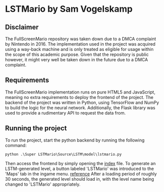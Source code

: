 # LSTMario by Sam Vogelskamp
## Disclaimer
The FullScreenMario repository was taken down due to a DMCA complaint by Nintendo in 2016. The implementation used in the project was acquired using a way-back machine and is only treated as eligible for usage within the scope of this academic purpose. Given that the repository is public however, it might very well be taken down in the future due to a DMCA complaint.

## Requirements
The FullScreenMario implementation runs on pure HTML5 and JavaScript, meaning no extra requirements to deploy the frontend of the project.
The backend of the project was written in Python, using TensorFlow and NumPy to build the logic for the neural network. Additionally, the Flask library was used to provide a rudimentary API to request the data from.

## Running the project
To run the project, start the python backend by running the following command:
```shell
python .\Super LSTMario\Source\LSTM\model\lstmario.py
```
Then access the frontend by simply opening the [index](Super%20LSTMario/Source/index.html) file.
To generate an LSTM-generated level, a button labeled 'LSTMario' was introduced to the 'Maps' tab in the ingame menu. [reference](https://i.imgur.com/nKLcMe6.png)
After a loading period of roughly 30 seconds, the generated level should load in, with the level name being changed to 'LSTMario' appropriately.


